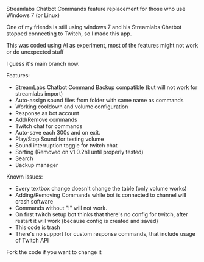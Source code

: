 Streamlabs Chatbot Commands feature replacement for those who use Windows 7 (or Linux)

One of my friends is still using windows 7 and his Streamlabs Chatbot stopped connecting to Twitch, so I made this app.

This was coded using AI as experiment, most of the features might not work or do unexpected stuff

I guess it's main branch now.

Features:
- StreamLabs Chatbot Command Backup compatible (but will not work for streamlabs import)
- Auto-assign sound files from folder with same name as commands
- Working cooldown and volume configuration
- Response as bot account
- Add/Remove commands
- Twitch chat for commands
- Auto-save each 300s and on exit.
- Play/Stop Sound for testing volume
- Sound interruption toggle for twitch chat
- Sorting (Removed on v1.0.2h1 until properly tested)
- Search
- Backup manager

Known issues:
- Every textbox change doesn't change the table (only volume works)
- Adding/Removing Commands while bot is connected to channel will crash software
- Commands without "!" will not work.
- On first twitch setup bot thinks that there's no config for twitch, after restart it will work (because config is created and saved)
- This code is trash
- There's no support for custom response commands, that include usage of Twitch API

Fork the code if you want to change it
